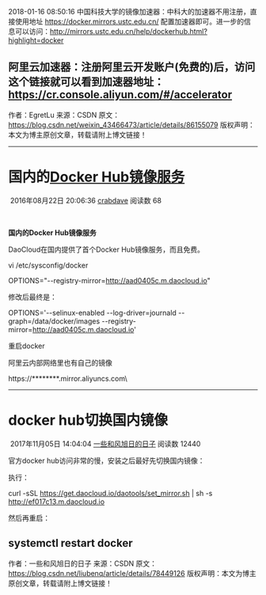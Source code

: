 2018-01-16 08:50:16
中国科技大学的镜像加速器：中科大的加速器不用注册，直接使用地址 https://docker.mirrors.ustc.edu.cn/ 配置加速器即可。进一步的信息可以访问：http://mirrors.ustc.edu.cn/help/dockerhub.html?highlight=docker

阿里云加速器：注册阿里云开发账户(免费的)后，访问这个链接就可以看到加速器地址： https://cr.console.aliyun.com/#/accelerator
--------------------- 
作者：EgretLu 
来源：CSDN 
原文：https://blog.csdn.net/weixin_43466473/article/details/86155079 
版权声明：本文为博主原创文章，转载请附上博文链接！

---



# 国内的[Docker Hub镜像服务](https://blog.csdn.net/liubenq/article/details/78449126)

​                                                   2016年08月22日 20:06:36           [crabdave](https://me.csdn.net/crabdave)           阅读数 68                   

​                   

**国内的Docker Hub镜像服务**

 

DaoCloud在国内提供了首个Docker Hub镜像服务，而且免费。

vi /etc/sysconfig/docker

OPTIONS="--registry-mirror=http://aad0405c.m.daocloud.io"

 

修改后最终是：

OPTIONS='--selinux-enabled --log-driver=journald --graph=/data/docker/images --registry-mirror=http://aad0405c.m.daocloud.io'

 

重启docker  

 

 

阿里云内部网络里也有自己的镜像

https://********.mirror.aliyuncs.com\



----









# docker hub切换国内镜像

​                                                   2017年11月05日 14:04:04           [一些和风旭日的日子](https://me.csdn.net/liubenq)           阅读数 12440                                                                  





官方docker hub访问非常的慢，安装之后最好先切换国内镜像：

执行：

curl -sSL https://get.daocloud.io/daotools/set_mirror.sh | sh -s http://ef017c13.m.daocloud.io


然后再重启：

systemctl restart docker
--------------------- 
作者：一些和风旭日的日子 
来源：CSDN 
原文：https://blog.csdn.net/liubenq/article/details/78449126 
版权声明：本文为博主原创文章，转载请附上博文链接！



